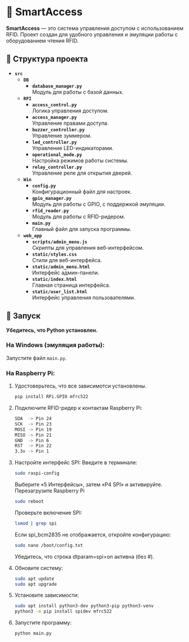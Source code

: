 # 📝 SmartAccess

**SmartAccess** — это система управления доступом с использованием RFID. Проект создан для удобного управления и эмуляции работы с оборудованием чтения RFID.

## 📂 Структура проекта

- **`src`**
  - **`DB`**
    - **`database_manager.py`**  
      Модуль для работы с базой данных.
  - **`RPI`**
    - **`access_control.py`**  
      Логика управления доступом.
    - **`access_manager.py`**  
      Управление правами доступа.
    - **`buzzer_controller.py`**  
      Управление зуммером.
    - **`led_controller.py`**  
      Управление LED-индикаторами.
    - **`operational_mode.py`**  
      Настройка режимов работы системы.
    - **`relay_controller.py`**  
      Управление реле для открытия дверей.
  - **`Win`**
    - **`config.py`**  
      Конфигурационный файл для настроек.
    - **`gpio_manager.py`**  
      Модуль для работы с GPIO, с поддержкой эмуляции.
    - **`rfid_reader.py`**  
      Модуль для работы с RFID-ридером.
    - **`main.py`**  
      Главный файл для запуска программы.
  - **`web_app`**
    - **`scripts/admin_menu.js`**  
      Скрипты для управления веб-интерфейсом.
    - **`static/styles.css`**  
      Стили для веб-интерфейса.
    - **`static/admin_menu.html`**  
      Интерфейс админ-панели.
    - **`static/index.html`**  
      Главная страница интерфейса.
    - **`static/user_list.html`**  
      Интерфейс управления пользователями.


## 🚀 Запуск
**Убедитесь, что Python установлен.**
### На Windows (эмуляция работы):
Запустите файл `main.py`.  

### На Raspberry Pi:
1. Удостоверьтесь, что все зависимотси установлены.  
    ```bash
    pip install RPi.GPIO mfrc522
2. Подключите RFID-ридер к контактам Raspberry Pi:  
   ```bash
   SDA  -> Pin 24
   SCK  -> Pin 23
   MOSI -> Pin 19
   MISO -> Pin 21
   GND  -> Pin 6
   RST  -> Pin 22
   3.3v -> Pin 1
3. Настройте интерфейс SPI:
Введите в терминале:  
   ```bash
   sudo raspi-config
   ``` 
    Выберите «5 Интерфейсы», затем «P4 SPI» и активируйте.
    Перезагрузите Raspberry Pi
   ```bash
   sudo reboot
   ```
    Проверьте включение SPI:
    ```bash
    lsmod | grep spi
    ```
    Если spi_bcm2835 не отображается, откройте конфигурацию:
    ```bash
    sudo nano /boot/config.txt
    ```
    Убедитесь, что строка dtparam=spi=on активна (без #).

4. Обновите систему:
   ```bash
   sudo apt update
   sudo apt upgrade
   ```
5. Установите зависимости:
   ```bash
   sudo apt install python3-dev python3-pip python3-venv
   python3 -m pip install spidev mfrc522
   ```
6. Запустите программу:
   ```bash
   python main.py
   ```

